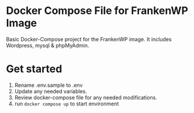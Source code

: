 # Docker Compose File for FrankenWP Image

Basic Docker-Compose project for the FrankenWP image. It includes Wordpress, mysql & phpMyAdmin.

# Get started

1. Rename .env.sample to .env
2. Update any needed variables.
3. Review docker-compose file for any needed modifications.
4. run `docker compose up` to start environment
